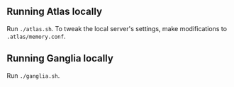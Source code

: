 ## Running Atlas locally
                           
Run `./atlas.sh`. To tweak the local server's settings, make modifications
to `.atlas/memory.conf`.

## Running Ganglia locally

Run `./ganglia.sh`.
